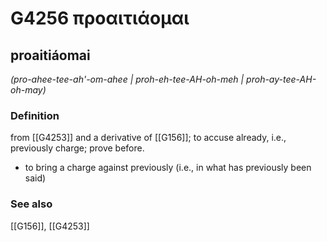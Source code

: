 # G4256 προαιτιάομαι

## proaitiáomai

_(pro-ahee-tee-ah'-om-ahee | proh-eh-tee-AH-oh-meh | proh-ay-tee-AH-oh-may)_

### Definition

from [[G4253]] and a derivative of [[G156]]; to accuse already, i.e., previously charge; prove before.

- to bring a charge against previously (i.e., in what has previously been said)

### See also

[[G156]], [[G4253]]

